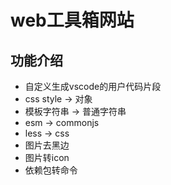 # web工具箱网站

## 功能介绍

- 自定义生成vscode的用户代码片段
- css style → 对象
- 模板字符串 → 普通字符串
- esm → commonjs
- less → css
- 图片去黑边
- 图片转icon
- 依赖包转命令
